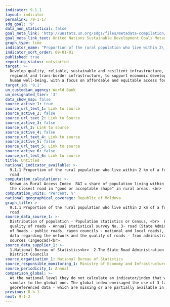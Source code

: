 ```yaml
---
indicator: 9.1.1
layout: indicator
permalink: /9-1-1/
sdg_goal: '9'
data_non_statistical: false
goal_meta_link: 'http://unstats.un.org/sdgs/files/metadata-compilation/Metadata-Goal-9.pdf'
goal_meta_link_text: United Nations Sustainable Development Goals Metadata (pdf 663kB)
graph_type: line
indicator_name: "Proportion of the rural population who live within 2\_km of an all-season road"
indicator_sort_order: 09-01-01
published: true
reporting_status: notstarted
target: >-
  Develop quality, reliable, sustainable and resilient infrastructure, including
  regional and trans-border infrastructure, to support economic development and
  human well-being, with a focus on affordable and equitable access for all
target_id: '9.1'
un_custodian_agency: World Bank
un_designated_tier: '3'
data_show_map: false
source_active_1: true
source_url_text_1: Link to source
source_active_2: false
source_url_text_2: Link to Source
source_active_3: false
source_url_3: Link to source
source_active_4: false
source_url_text_4: Link to source
source_active_5: false
source_url_text_5: Link to source
source_active_6: false
source_url_text_6: Link to source
title: Untitled
national_indicator_available: >-
  9.1.1 Proportion of the rural population who live within 2 km of a functional
  road
computation_calculations: >-
  Known as Rural Access Index  RAI = share of population living within 2 km from
  the closest road in "good or acceptable shape" in rural areas. <br>
computation_units: 'Percent, %'
national_geographical_coverage: Republic of Moldova
graph_title: >-
  9.1.1 Proportion of the rural population who live within 2 km of a functional
  road 
source_data_source_1: >-
  Distribution of population - Population statistics or Census, <br>  Length and
  quality of roads - Annual statistical survey No. 3- road (State Administration
  of Roads - public roads, rayon councils - national and local roads), <br>  GIS
  data regarding the network and the quality of roads - from administrative
  sources (Ingeocad)<br> 
source_data_supplier_1: >-
  1.National Bureau of Statistics<br>  2.The State Road Administration and
  District Councils
source_organisation_1: National Bureau of Statistics
source_responsible_monitoring_1: Ministry of Economy and Infrastructure
source_periodicity_1: Annual
comparison_global: >-
  At the national level they do not calculate an indicator/index that would be
  similar to the global one. The global index envisaged the use of 3 layers of
  georeferenced data - which are missing or are partially available in the RM 
previous: 8-b-1
next: 9-1-2
---
```

